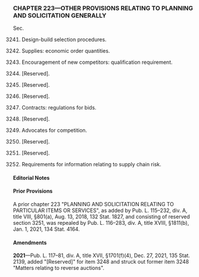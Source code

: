### **CHAPTER 223—OTHER PROVISIONS RELATING TO PLANNING AND SOLICITATION GENERALLY** ###

Sec.

3241. Design-build selection procedures.

3242. Supplies: economic order quantities.

3243. Encouragement of new competitors: qualification requirement.

3244. [Reserved].

3245. [Reserved].

3246. [Reserved].

3247. Contracts: regulations for bids.

3248. [Reserved].

3249. Advocates for competition.

3250. [Reserved].

3251. [Reserved].

3252. Requirements for information relating to supply chain risk.

#### **Editorial Notes** ####

#### Prior Provisions ####

A prior chapter 223 "PLANNING AND SOLICITATION RELATING TO PARTICULAR ITEMS OR SERVICES", as added by Pub. L. 115–232, div. A, title VIII, §801(a), Aug. 13, 2018, 132 Stat. 1827, and consisting of reserved section 3251, was repealed by Pub. L. 116–283, div. A, title XVIII, §1811(b), Jan. 1, 2021, 134 Stat. 4164.

#### Amendments ####

**2021**—Pub. L. 117–81, div. A, title XVII, §1701(f)(4), Dec. 27, 2021, 135 Stat. 2139, added "[Reserved]" for item 3248 and struck out former item 3248 "Matters relating to reverse auctions".